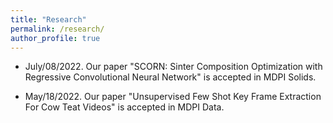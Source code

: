 ```yaml
---
title: "Research"
permalink: /research/
author_profile: true
---
```




* July/08/2022. Our paper "SCORN: Sinter Composition Optimization with Regressive Convolutional Neural Network" is accepted in MDPI Solids.

* May/18/2022. Our paper "Unsupervised Few Shot Key Frame Extraction For Cow Teat Videos" is accepted in MDPI Data.
